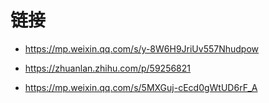 # 链接

- https://mp.weixin.qq.com/s/y-8W6H9JriUv557Nhudpow

- https://zhuanlan.zhihu.com/p/59256821

- https://mp.weixin.qq.com/s/5MXGuj-cEcd0gWtUD6rF_A